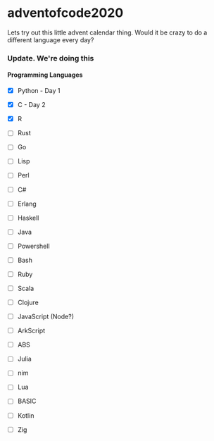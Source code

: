 # adventofcode2020
Lets try out this little advent calendar thing. Would it be crazy to do a different language every day?

### Update. We're doing this ###

#### Programming Languages ####

- [x] Python - Day 1
- [x] C - Day 2
- [x] R
- [ ] Rust
- [ ] Go
- [ ] Lisp
- [ ] Perl
- [ ] C#
- [ ] Erlang
- [ ] Haskell
- [ ] Java
- [ ] Powershell
- [ ] Bash
- [ ] Ruby
- [ ] Scala
- [ ] Clojure
- [ ] JavaScript (Node?)
- [ ] ArkScript
- [ ] ABS
- [ ] Julia
- [ ] nim
- [ ] Lua
- [ ] BASIC
- [ ] Kotlin
- [ ] Zig


